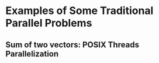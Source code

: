 # Examples of Some Traditional Parallel Problems

## Sum of two vectors: POSIX Threads Parallelization
